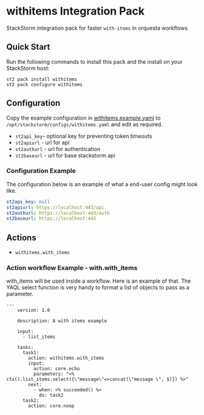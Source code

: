 # withitems Integration Pack

StackStorm integration pack for faster `with-items` in orquesta workflows

## Quick Start

Run the following commands to install this pack and the install  on your StackStorm host:

``` shell
st2 pack install withitems
st2 pack configure withitems
```

## Configuration

Copy the example configuration in [withitems.example.yaml](./withitems.example.yaml)
to `/opt/stackstorm/configs/withitems.yaml` and edit as required.

* `st2api_key`- optional key for preventing token timeouts
* `st2apiurl` - url for api
* `st2authurl` - url for authentication
* `st2baseurl` - url for base stackstorm api

### Configuration Example

The configuration below is an example of what a end-user config might look like.
``` yaml
st2api_key: null
st2apiurl: https://localhost:443/api
st2authurl: https://localhost:443/auth
st2baseurl: https://localhost:443
```

## Actions

* `withitems.with_items`


### Action workflow Example - with.with_items
with_items will be used inside a workflow.  Here is an example of that. The YAQL select function is very handy to format a list of objects to pass as a parameter.
``` shell
---    
    version: 1.0 
    
    description: A with items example
    
    input:
      - list_items
    
    tasks:
      task1:
        action: withitems.with_items
        input:
          action: core.echo
          parameters: "<% ctx().list_items.select({\"message\"=>concat(\"message \", $)}) %>"
        next:
          - when: <% succeeded() %>
            do: task2
      task2:
        action: core.noop
